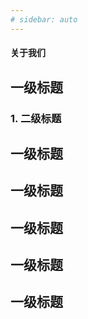 ```yaml
---
# sidebar: auto
---
```


####  关于我们

## 一级标题

### 1. 二级标题
## 一级标题
## 一级标题
## 一级标题
## 一级标题
## 一级标题

 